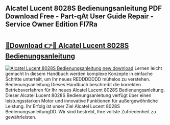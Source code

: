 ## Alcatel Lucent 8028S Bedienungsanleitung PDF Download Free - Part-qAt User Guide Repair - Service Owner Edition Fl7Ra

# <h2><a href="http://df61xbl.blite.top/?on=Alcatel+Lucent+8028S+Bedienungsanleitung">🔗Download 👉🔴 Alcatel Lucent 8028S Bedienungsanleitung</a></h2>

[![Alcatel Lucent 8028S Bedienungsanleitung new download](https://i.imgur.com/lujVjoI.png)](http://df61xbl.blite.top/?on=Alcatel+Lucent+8028S+Bedienungsanleitung)
Lernen leicht gemacht In diesem Handbuch werden komplexe Konzepte in einfache Schritte unterteilt, um Ihr neues REDDDDDDD mühelos zu verstehen. Bedienungsanleitung Dieses Handbuch beschreibt die korrekten Betriebsverfahren für Ihr neues Alcatel Lucent 8028S Bedienungsanleitung. Dieser Alcatel Lucent 8028S Bedienungsanleitung verfügt über einen leistungsstarken Motor und innovative Funktionen für außergewöhnliche Leistung. Ihr Erfolg ist unser Ziel Alcatel Lucent 8028S BedienungsanleitungDD. Wir sind bestrebt, Ihre vollste Zufriedenheit zu gewährleisten.
